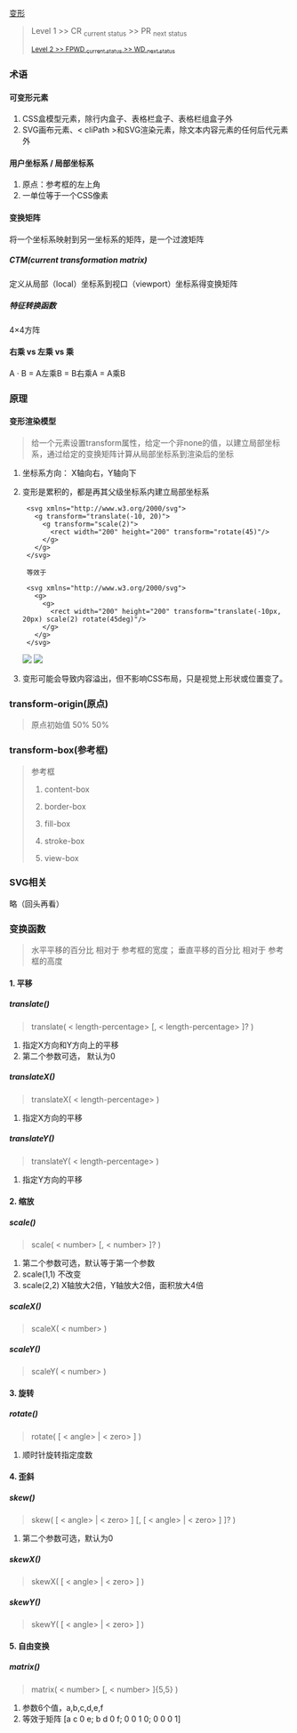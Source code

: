 [变形](https://www.w3.org/TR/css-transforms-1/)
> Level 1 >> CR <sub>current status</sub> >> PR <sub>next status</sub>
> 
> <sub>[Level 2 >> FPWD <sub>current status</sub> >> WD <sub>next status</sub>](https://www.w3.org/TR/css-transforms-2/)</sub>

### 术语
#### 可变形元素
1. CSS盒模型元素，除行内盒子、表格栏盒子、表格栏组盒子外
2. SVG画布元素、< cliPath >和SVG渲染元素，除文本内容元素的任何后代元素外

#### 用户坐标系 / 局部坐标系
1. 原点：参考框的左上角
2. 一单位等于一个CSS像素

#### 变换矩阵
将一个坐标系映射到另一坐标系的矩阵，是一个过渡矩阵

##### CTM(current transformation matrix) 
定义从局部（local）坐标系到视口（viewport）坐标系得变换矩阵

##### 特征转换函数
4×4方阵

#### 右乘 vs 左乘 vs 乘
A · B = A左乘B = B右乘A = A乘B

### 原理
#### 变形渲染模型
> 给一个元素设置transform属性，给定一个非none的值，以建立局部坐标系，通过给定的变换矩阵计算从局部坐标系到渲染后的坐标

1. 坐标系方向： X轴向右，Y轴向下
2. 变形是累积的，都是再其父级坐标系内建立局部坐标系
    

        <svg xmlns="http://www.w3.org/2000/svg">
          <g transform="translate(-10, 20)">
            <g transform="scale(2)">
              <rect width="200" height="200" transform="rotate(45)"/>
            </g>
          </g>
        </svg>

        等效于 

        <svg xmlns="http://www.w3.org/2000/svg">
          <g>
            <g>
              <rect width="200" height="200" transform="translate(-10px, 20px) scale(2) rotate(45deg)"/>
            </g>
          </g>
        </svg>

    ![](https://www.w3.org/TR/css-transforms-1/images/ctm.png)
    ![](https://www.w3.org/TR/css-transforms-1/images/ctm-map.png)

3. 变形可能会导致内容溢出，但不影响CSS布局，只是视觉上形状或位置变了。

### transform-origin(原点)
> 原点初始值 50% 50%

### transform-box(参考框)
> 参考框
> 
> 1. content-box
> 
> 2. border-box
> 
> 3. fill-box
>
> 4. stroke-box
>
> 5. view-box
>    

### SVG相关
略（回头再看）

### 变换函数
> 水平平移的百分比 相对于 参考框的宽度； 垂直平移的百分比 相对于 参考框的高度
#### 1. 平移
##### translate()
> translate( < length-percentage> [, < length-percentage> ]? )

1. 指定X方向和Y方向上的平移
2. 第二个参数可选， 默认为0

##### translateX()
> translateX( < length-percentage> )

1. 指定X方向的平移

##### translateY()
> translateY( < length-percentage> )

1. 指定Y方向的平移

#### 2. 缩放
##### scale()
> scale( < number> [, < number> ]? )

1. 第二个参数可选，默认等于第一个参数
2. scale(1,1) 不改变
3. scale(2,2) X轴放大2倍，Y轴放大2倍，面积放大4倍

##### scaleX()
> scaleX( < number> )
##### scaleY()
> scaleY( < number> )
#### 3. 旋转
##### rotate()
> rotate( [ < angle> | < zero> ] )

1. 顺时针旋转指定度数

#### 4. 歪斜
##### skew()
> skew( [ < angle> | < zero> ] [, [ < angle> | < zero> ] ]? )

1. 第二个参数可选，默认为0

##### skewX()
> skewX( [ < angle> | < zero> ] )
##### skewY()
> skewY( [ < angle> | < zero> ] )
#### 5. 自由变换
##### matrix()
> matrix( < number> [, < number> ]{5,5} )

1. 参数6个值，a,b,c,d,e,f
2. 等效于矩阵 [a c 0 e; b d 0 f; 0 0 1 0; 0 0 0 1]

